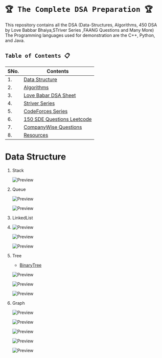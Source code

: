 # `🏆 The Complete DSA Preparation 🏆`

This repository contains all the DSA (Data-Structures, Algorithms, 450 DSA by Love Babbar Bhaiya,STriver Series ,FAANG Questions and Many More)
The Programming languages used for demonstration are the C++, Python, and Java.

## `Table of Contents 📋`
| **SNo.** | **Contents** |
| -------  | ------------ |
| 1.       | [Data Structure](https://github.com/mrpawan-gupta/DSA-inNout/tree/main/1%5D.%20Data%20Structures) |
| 2.       | [Algorithms](https://github.com/mrpawan-gupta/DSA-inNout/tree/main/2%5D.%20Algorithms) |
| 3.       | [Love Babar DSA Sheet](https://github.com/mrpawan-gupta/DSA-inNout/tree/main/3%5D.%20Love%20Babbar%20DSA%20Sheet) |
| 4.       | [Striver Series](https://github.com/mrpawan-gupta/DSA-inNout/tree/main/4%5D.%20Striver%20Series) |
| 5.       | [CodeForces Series](https://github.com/mrpawan-gupta/DSA-inNout/tree/main/5%5D.%20CodeForces%20Series) |
| 6.       | [150 SDE Questions Leetcode]() |
| 7.       | [CompanyWise Questions](https://github.com/mrpawan-gupta/DSA-inNout/tree/main/7%5D.%20CompanyWise%20Questions) |
| 8.       | [Resources]() |


# Data Structure

1. Stack

	![Preview](doc/stack.jpg)


2. Queue

	![Preview](doc/queue.jpg)
	
	![Preview](doc/priorityqueue.png)

3. LinkedList
4. 
	![Preview](doc/linked_list.jpg)
	
	![Preview](doc/doubly_linked_list.jpg)

	![Preview](doc/singly_circular_linked_list.jpg)
	

4. Tree

	* [BinaryTree](src/main/java/dsa/tree/bst/BinarySearchTree.java)


	![Preview](doc/binary_tree.jpg)


	![Preview](doc/avl.gif)

	![Preview](doc/huffman.png)
	

5. Graph
	
	![Preview](doc/graph_adjacent_matrix.png)

	![Preview](doc/dijkstra.gif)

	![Preview](doc/bellman_ford.gif)

	![Preview](doc/mini-max.gif)

	![Preview](doc/a-star.gif)



